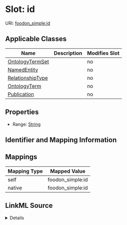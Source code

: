 

# Slot: id

URI: [foodon_simple:id](http://w3id.org/ontogpt/foodon_simpleid)



<!-- no inheritance hierarchy -->





## Applicable Classes

| Name | Description | Modifies Slot |
| --- | --- | --- |
| [OntologyTermSet](OntologyTermSet.md) |  |  no  |
| [NamedEntity](NamedEntity.md) |  |  no  |
| [RelationshipType](RelationshipType.md) |  |  no  |
| [OntologyTerm](OntologyTerm.md) |  |  no  |
| [Publication](Publication.md) |  |  no  |







## Properties

* Range: [String](String.md)





## Identifier and Mapping Information








## Mappings

| Mapping Type | Mapped Value |
| ---  | ---  |
| self | foodon_simple:id |
| native | foodon_simple:id |




## LinkML Source

<details>
```yaml
name: id
alias: id
domain_of:
- NamedEntity
- Publication
range: string

```
</details>